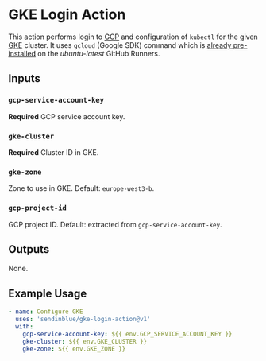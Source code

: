 # GKE Login Action

This action performs login to [GCP] and configuration of `kubectl` for the given [GKE] cluster. It uses 
`gcloud` (Google SDK) command which is [already pre-installed](https://github.com/actions/virtual-environments/blob/main/images/linux/Ubuntu2004-README.md#cli-tools)
on the _ubuntu-latest_ GitHub Runners. 

## Inputs

### `gcp-service-account-key`

**Required** GCP service account key.

### `gke-cluster`

**Required** Cluster ID in GKE.

### `gke-zone`

Zone to use in GKE. Default: `europe-west3-b`.

### `gcp-project-id`

GCP project ID. Default: extracted from `gcp-service-account-key`.

## Outputs

None.

## Example Usage

```yaml
- name: Configure GKE
  uses: 'sendinblue/gke-login-action@v1'
  with:
    gcp-service-account-key: ${{ env.GCP_SERVICE_ACCOUNT_KEY }}
    gke-cluster: ${{ env.GKE_CLUSTER }}
    gke-zone: ${{ env.GKE_ZONE }}
```

[GCP]: https://console.cloud.google.com/ 
[GKE]: https://cloud.google.com/kubernetes-engine
